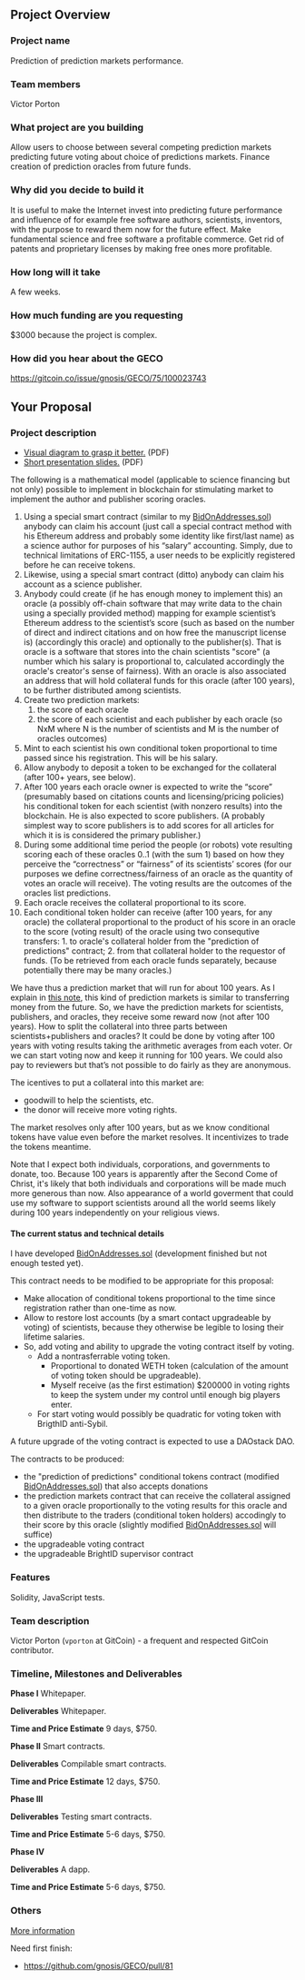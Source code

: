 ## Project Overview

### Project name
Prediction of prediction markets performance.
### Team members 
Victor Porton
### What project are you building 
Allow users to choose between several competing prediction markets predicting future voting about choice of predictions markets. Finance creation of prediction oracles from future funds.
### Why did you decide to build it 
It is useful to make the Internet invest into predicting future performance and influence of for example free software authors, scientists, inventors, with the purpose to reward them now for the future effect. Make fundamental science and free software a profitable commerce. Get rid of patents and proprietary licenses by making free ones more profitable.
### How long will it take 
A few weeks.
### How much funding are you requesting  
$3000 because the project is complex.
### How did you hear about the GECO
https://gitcoin.co/issue/gnosis/GECO/75/100023743

## Your Proposal 
### Project description
* [Visual diagram to grasp it better.](assets/PredictionOfPredictions-diagram.pdf) (PDF)
* [Short presentation slides.](assets/PredictionOfPredictions-slides.pdf) (PDF)

The following is a mathematical model (applicable to science financing but not only) possible to implement in blockchain for stimulating market to implement the author and publisher scoring oracles.

1. Using a special smart contract (similar to my [BidOnAddresses.sol](https://github.com/vporton/conditional-tokens-contracts/blob/bid-addresses/contracts/BidOnAddresses.sol)) anybody can claim his account (just call a special contract method with his Ethereum address and probably some identity like first/last name) as a science author for purposes of his “salary” accounting. Simply, due to technical limitations of ERC-1155, a user needs to be explicitly registered before he can receive tokens.
2. Likewise, using a special smart contract (ditto) anybody can claim his account as a science publisher.
3. Anybody could create (if he has enough money to implement this) an oracle (a possibly off-chain software that may write data to the chain using a specially provided method) mapping for example scientist’s Ethereum address to the scientist’s score (such as based on the number of direct and indirect citations and on how free the manuscript license is) (accordingly this oracle) and optionally to the publisher(s). That is oracle is a software that stores into the chain scientists "score" (a number which his salary is proportional to, calculated accordingly the oracle's creator's sense of fairness). With an oracle is also associated an address that will hold collateral funds for this oracle (after 100 years), to be further distributed among scientists.
4. Create two prediction markets:
    1. the score of each oracle
    2. the score of each scientist and each publisher by each oracle (so NxM where N is the number of scientists and M is the number of oracles outcomes)
5. Mint to each scientist his own conditional token proportional to time passed since his registration. This will be his salary.
6. Allow anybody to deposit a token to be exchanged for the collateral (after 100+ years, see below).
7. After 100 years each oracle owner is expected to write the “score” (presumably based on citations counts and licensing/pricing policies) his conditional token for each scientist (with nonzero results) into the blockchain. He is also expected to score publishers. (A probably simplest way to score publishers is to add scores for all articles for which it is is considered the primary publisher.)
8. During some additional time period the people (or robots) vote resulting scoring each of these oracles 0..1 (with the sum 1) based on how they perceive the “correctness” or “fairness” of its scientists’ scores (for our purposes we define correctness/fairness of an oracle as the quantity of votes an oracle will receive). The voting results are the outcomes of the oracles list predictions.
9. Each oracle receives the collateral proportional to its score.
10. Each conditional token holder can receive (after 100 years, for any oracle) the collateral proportional to the product of his score in an oracle to the score (voting result) of the oracle using two consequtive transfers: 1. to oracle's collateral holder from the "prediction of predictions" contract; 2. from that collateral holder to the requestor of funds. (To be retrieved from each oracle funds separately, because potentially there may be many oracles.)

We have thus a prediction market that will run for about 100 years.
As I explain in [this note](https://github.com/vporton/conditional-tokens-contracts/blob/shared-sets/docs/future-money.rst), this kind of prediction markets is similar to transferring money from the future.
So, we have the prediction markets for scientists, publishers, and oracles, they receive some reward now (not after 100 years).
How to split the collateral into three parts between scientists+publishers and oracles? It could be done by voting after 100 years with voting results taking the arithmetic averages from each voter. Or we can start voting now and keep it running for 100 years.
We could also pay to reviewers but that’s not possible to do fairly as they are anonymous.

The icentives to put a collateral into this market are:

- goodwill to help the scientists, etc.
- the donor will receive more voting rights.

The market resolves only after 100 years, but as we know conditional tokens have value even before the market resolves. It incentivizes to trade the tokens meantime.

Note that I expect both individuals, corporations, and governments to donate, too. Because 100 years is apparently after the Second Come of Christ, it's likely that both individuals and corporations will be made much more generous than now. Also appearance of a world goverment that could use my software to support scientists around all the world seems likely during 100 years independently on your religious views.

#### The current status and technical details

I have developed [BidOnAddresses.sol](https://github.com/vporton/conditional-tokens-contracts/blob/bid-addresses/contracts/BidOnAddresses.sol) (development finished but not enough tested yet).

This contract needs to be modified to be appropriate for this proposal:
- Make allocation of conditional tokens proportional to the time since registration rather than one-time as now.
- Allow to restore lost accounts (by a smart contact upgradeable by voting) of scientists, because they otherwise be legible to losing their lifetime salaries.
- So, add voting and ability to upgrade the voting contract itself by voting.
    - Add a nontrasferrable voting token.
        - Proportional to donated WETH token (calculation of the amount of voting token should be upgradeable).
        - Myself receive (as the first estimation) $200000 in voting rights to keep the system under my control until enough big players enter.
    - For start voting would possibly be quadratic for voting token with BrigthID anti-Sybil.

A future upgrade of the voting contract is expected to use a DAOstack DAO.

The contracts to be produced:

- the "prediction of predictions" conditional tokens contract (modified [BidOnAddresses.sol](https://github.com/vporton/conditional-tokens-contracts/blob/bid-addresses/contracts/BidOnAddresses.sol)) that also accepts donations
- the prediction markets contract that can receive the collateral assigned to a given oracle proportionally to the voting results for this oracle and then distribute to the traders (conditional token holders) accodingly to their score by this oracle (slightly modified [BidOnAddresses.sol](https://github.com/vporton/conditional-tokens-contracts/blob/bid-addresses/contracts/BidOnAddresses.sol) will suffice)
- the upgradeable voting contract
- the upgradeable BrightID supervisor contract

### Features
Solidity, JavaScript tests.
### Team description
Victor Porton (`vporton` at GitCoin) - a frequent and respected GitCoin contributor.
### Timeline, Milestones and Deliverables

**Phase I**
Whitepaper.

**Deliverables**
Whitepaper.

**Time and Price Estimate**
9 days, $750.

**Phase II**
Smart contracts.

**Deliverables**
Compilable smart contracts.

**Time and Price Estimate**
12 days, $750.

**Phase III**

**Deliverables**
Testing smart contracts.

**Time and Price Estimate**
5-6 days, $750.

**Phase IV**

**Deliverables**
A dapp.

**Time and Price Estimate**
5-6 days, $750.

### Others
[More information](https://reward.portonvictor.org/predict-prediction-markets-or-hire-google-to-account-salaries-for-scientists-and-free-software-developers/)

Need first finish:
* https://github.com/gnosis/GECO/pull/81
